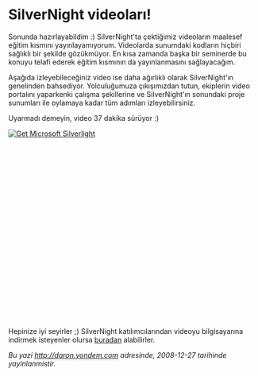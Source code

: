 # SilverNight videoları! 

Sonunda hazırlayabildim :) SilverNight'ta çektiğimiz videoların maalesef
eğitim kısmını yayınlayamıyorum. Videolarda sunumdaki kodların hiçbiri
sağlıklı bir şekilde gözükmüyor. En kısa zamanda başka bir seminerde bu
konuyu telafi ederek eğitim kısmının da yayınlanmasını sağlayacağım.

Aşağıda izleyebileceğiniz video ise daha ağırlıklı olarak SilverNight'ın
genelinden bahsediyor. Yolculuğumuza çıkışımızdan tutun, ekiplerin video
portalını yaparkenki çalışma şekillerine ve SilverNight'ın sonundaki
proje sunumları ile oylamaya kadar tüm adımları izleyebilirsiniz.

Uyarmadı demeyin, video 37 dakika sürüyor :)

<div style="width:512px;height:384px;">

[![Get Microsoft
Silverlight](http://go2.microsoft.com/fwlink/?LinkId=108181)](http://go2.microsoft.com/fwlink/?LinkID=124807)

</div>

Hepinize iyi seyirler ;) SilverNight katılımcılarından videoyu
bilgisayarına indirmek isteyenler olursa
[buradan](http://download.yondem.com/wmv/2008/Silvernight_Teaser.wmv)
alabilirler.


*Bu yazi http://daron.yondem.com adresinde, 2008-12-27 tarihinde yayinlanmistir.*